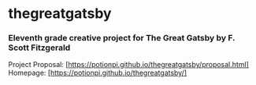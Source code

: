 # thegreatgatsby
### Eleventh grade creative project for The Great Gatsby by F. Scott Fitzgerald

Project Proposal: [https://potionpi.github.io/thegreatgatsby/proposal.html]
<br>
Homepage: [https://potionpi.github.io/thegreatgatsby/]
